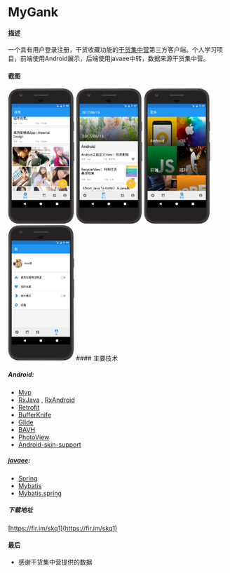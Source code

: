 ﻿# MyGank
#### 描述

一个具有用户登录注册，干货收藏功能的[干货集中营](http://www.gank.io)第三方客户端。个人学习项目，前端使用Android展示，后端使用javaee中转，数据来源干货集中营。

#### 截图
<img src="/screenshot/screenshot1.png" width="30%" height="30%">
<img src="/screenshot/screenshot2.png" width="30%" height="30%">
<img src="/screenshot/screenshot3.png" width="30%" height="30%">
<img src="/screenshot/screenshot4.png" width="30%" height="30%">
#### 主要技术

##### Android:
- [Mvp]()
- [RxJava](https://github.com/ReactiveX/RxJava)   ,  [RxAndroid](https://github.com/ReactiveX/RxAndroid)
- [Retrofit](https://github.com/square/retrofit)
- [BufferKnife](http://jakewharton.github.io/butterknife/)
- [Glide](https://github.com/bumptech/glide)
- [BAVH](https://github.com/CymChad/BaseRecyclerViewAdapterHelper)
- [PhotoView](https://github.com/chrisbanes/PhotoView)
- [Android-skin-support](https://github.com/ximsfei/Android-skin-support)

##### [javaee](https://github.com/mask-hao/GankWeb):
- [Spring](https://spring.io/)
- [Mybatis](http://www.mybatis.org/mybatis-3/)
- [Mybatis.spring](http://www.mybatis.org/mybatis-3/)


##### 下载地址
[https://fir.im/skq1](https://fir.im/skq1)


#### 最后
- 感谢干货集中营提供的数据